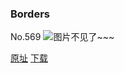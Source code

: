 ### Borders
No.569
![图片不见了~~~](https://imgs.xkcd.com/comics/borders.png)

[原址](https://xkcd.com//569) [下载](https://imgs.xkcd.com/comics/borders.png)

